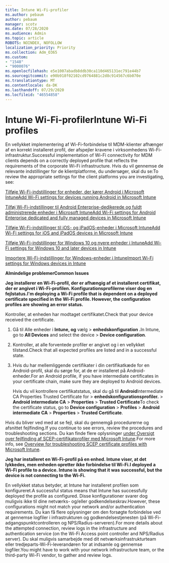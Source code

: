 ```yaml
---
title: Intune Wi-Fi-profiler
ms.author: pebaum
author: pebaum
manager: scotv
ms.date: 07/28/2020
ms.audience: Admin
ms.topic: article
ROBOTS: NOINDEX, NOFOLLOW
localization_priority: Priority
ms.collection: Adm_O365
ms.custom:
- "1548"
- "9000076"
ms.openlocfilehash: e5e1007abadb8ddb30ca110d465131ec791e44b7
ms.sourcegitcommit: e90b918f02102cd9764881c2d8c914567c6b070e
ms.translationtype: MT
ms.contentlocale: da-DK
ms.lasthandoff: 07/29/2020
ms.locfileid: "46554858"
---
```

# <a name="intune-wi-fi-profiles"></a><span data-ttu-id="4f38c-102">Intune Wi-Fi-profiler</span><span class="sxs-lookup"><span data-stu-id="4f38c-102">Intune Wi-Fi profiles</span></span>

<span data-ttu-id="4f38c-103">En vellykket implementering af Wi-Fi-forbindelse til MDM-klienter afhænger af en korrekt installeret profil, der afspejler kravene i virksomhedens Wi-Fi-infrastruktur.</span><span class="sxs-lookup"><span data-stu-id="4f38c-103">Successful implementation of Wi-Fi connectivity for MDM clients depends on a correctly deployed profile that reflects the requirements of the corporate Wi-Fi infrastructure.</span></span> <span data-ttu-id="4f38c-104">Hvis du vil gennemse de relevante indstillinger for de klientplatforme, du undersøger, skal du se:</span><span class="sxs-lookup"><span data-stu-id="4f38c-104">To review the appropriate settings for the client platforms you are investigating, see:</span></span> 

[<span data-ttu-id="4f38c-105">Tilføje Wi-Fi-indstillinger for enheder, der kører Android i Microsoft Intune</span><span class="sxs-lookup"><span data-stu-id="4f38c-105">Add Wi-Fi settings for devices running Android in Microsoft Intune</span></span>](https://docs.microsoft.com/intune/wi-fi-settings-android)

[<span data-ttu-id="4f38c-106">Tilføj Wi-Fi-indstillinger til Android Enterprise-dedikerede og fuldt administrerede enheder i Microsoft Intune</span><span class="sxs-lookup"><span data-stu-id="4f38c-106">Add Wi-Fi settings for Android Enterprise dedicated and fully managed devices in Microsoft Intune</span></span>](https://docs.microsoft.com/intune/wi-fi-settings-android-enterprise)

[<span data-ttu-id="4f38c-107">Tilføje Wi-Fi-indstillinger til iOS- og iPadOS-enheder i Microsoft Intune</span><span class="sxs-lookup"><span data-stu-id="4f38c-107">Add Wi-Fi settings for iOS and iPadOS devices in Microsoft Intune</span></span>](https://docs.microsoft.com/intune/wi-fi-settings-ios)

[<span data-ttu-id="4f38c-108">Tilføje Wi-Fi-indstillinger for Windows 10 og nyere enheder i Intune</span><span class="sxs-lookup"><span data-stu-id="4f38c-108">Add Wi-Fi settings for Windows 10 and later devices in Intune</span></span>](https://docs.microsoft.com/intune/wi-fi-settings-windows)

[<span data-ttu-id="4f38c-109">Importere Wi-Fi-indstillinger for Windows-enheder i Intune</span><span class="sxs-lookup"><span data-stu-id="4f38c-109">Import Wi-Fi settings for Windows devices in Intune</span></span>](https://docs.microsoft.com/intune/wi-fi-settings-import-windows-8-1)

<span data-ttu-id="4f38c-110">**Almindelige problemer**</span><span class="sxs-lookup"><span data-stu-id="4f38c-110">**Common Issues**</span></span>

<span data-ttu-id="4f38c-111">**Jeg installerer en Wi-Fi-profil, der er afhængig af et installeret certifikat, der er angivet i Wi-Fi-profilen. Konfigurationsprofilerne viser dog en fejlstatus.**</span><span class="sxs-lookup"><span data-stu-id="4f38c-111">**I'm deploying a Wi-Fi profile that is dependent on a deployed certificate specified in the Wi-Fi profile. However, the configuration profiles are showing an error status.**</span></span>

<span data-ttu-id="4f38c-112">Kontroller, at enheden har modtaget certifikatet.</span><span class="sxs-lookup"><span data-stu-id="4f38c-112">Check that your device received the certificate.</span></span>

1. <span data-ttu-id="4f38c-113">Gå til Alle enheder i **Intune, og** vælg > **enhedskonfiguration .**</span><span class="sxs-lookup"><span data-stu-id="4f38c-113">In Intune, go to **All Devices** and select the device > **Device configuration**.</span></span>

2. <span data-ttu-id="4f38c-114">Kontroller, at alle forventede profiler er angivet og i en vellykket tilstand.</span><span class="sxs-lookup"><span data-stu-id="4f38c-114">Check that all expected profiles are listed and in a successful state.</span></span>

3. <span data-ttu-id="4f38c-115">Hvis du har mellemliggende certifikater i din certifikatkæde for en Android-profil, skal du sørge for, at de er installeret på Android-enheder.</span><span class="sxs-lookup"><span data-stu-id="4f38c-115">For an Android profile, if you have intermediate certificates in your certificate chain, make sure they are deployed to Android devices.</span></span>

    <span data-ttu-id="4f38c-116">Hvis du vil kontrollere certifikatstatus, skal du gå til **Android**Intermediate CA Properties Trusted Certificate for  >  **enhedskonfigurationsprofiler.**  >  **Android intermediate CA**  >  **Properties**  >  **Trusted Certificate**</span><span class="sxs-lookup"><span data-stu-id="4f38c-116">To check the certificate status, go to **Device configuration** > **Profiles** > **Android intermediate CA** > **Properties** > **Trusted Certificate**.</span></span>

<span data-ttu-id="4f38c-117">Hvis du bliver ved med at se fejl, skal du gennemgå procedurerne og afsnittet fejlfinding.</span><span class="sxs-lookup"><span data-stu-id="4f38c-117">If you continue to see errors, review the procedures and troubleshooting sections.</span></span> <span data-ttu-id="4f38c-118">Du kan finde flere oplysninger [under Oversigt over fejlfinding af SCEP-certifikatprofiler med Microsoft Intune](https://support.microsoft.com/help/4457481/troubleshooting-scep-certificate-profile-deployment-in-intune).</span><span class="sxs-lookup"><span data-stu-id="4f38c-118">For more info, see [Overview for troubleshooting SCEP certificate profiles with Microsoft Intune](https://support.microsoft.com/help/4457481/troubleshooting-scep-certificate-profile-deployment-in-intune).</span></span>

<span data-ttu-id="4f38c-119">**Jeg har installeret en Wi-Fi-profil på en enhed. Intune viser, at det lykkedes, men enheden opretter ikke forbindelse til Wi-Fi.**</span><span class="sxs-lookup"><span data-stu-id="4f38c-119">**I deployed a Wi-Fi profile to a device. Intune is showing that it was successful, but the device is not connecting to the Wi-Fi.**</span></span>

<span data-ttu-id="4f38c-120">En vellykket status betyder, at Intune har installeret profilen som konfigureret.</span><span class="sxs-lookup"><span data-stu-id="4f38c-120">A successful status means that Intune has successfully deployed the profile as configured.</span></span> <span data-ttu-id="4f38c-121">Disse konfigurationer svarer dog muligvis ikke til dine netværks- og/eller godkendelseskrav.</span><span class="sxs-lookup"><span data-stu-id="4f38c-121">However, these configurations might not match your network and/or authentication requirements.</span></span> <span data-ttu-id="4f38c-122">Du kan få flere oplysninger om den forsøgte forbindelse ved at gennemse logfiler i infrastrukturen og godkendelsestjenesten (på Wi-Fi-adgangspunktcontrolleren og NPS/Radius-serveren).</span><span class="sxs-lookup"><span data-stu-id="4f38c-122">For more details about the attempted connection, review logs in the infrastructure and authentication service (on the Wi-Fi Access point controller and NPS/Radius server).</span></span> <span data-ttu-id="4f38c-123">Du skal muligvis samarbejde med dit netværksinfrastrukturteam eller tredjeparts-Wi-Fi-leverandøren for at indsamle og gennemse logfiler.</span><span class="sxs-lookup"><span data-stu-id="4f38c-123">You might have to work with your network infrastructure team, or the third-party Wi-Fi vendor, to gather and review logs.</span></span>